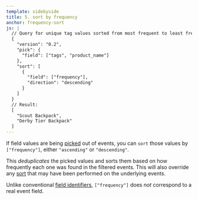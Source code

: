 ```yaml
---
template: sidebyside
title: 5. sort by frequency
anchor: frequency-sort
js: |
  // Query for unique tag values sorted from most frequent to least frequent
  {
    "version": "0.2",
    "pick": {
      "field": ["tags", "product_name"]
    },
    "sort": [
      {
        "field": ["frequency"],
        "direction": "descending"
      }
    ]
  }
  // Result:
  [
    "Scout Backpack",
    "Derby Tier Backpack"
  ]
---
```

If field values are being [picked](#pick) out of events, you can `sort` those values by `["frequency"]`, either `"ascending"` or `"descending"`.

This *deduplicates* the picked values and sorts them based on how frequently each one was found in the filtered events.  This will also override any [sort](#sort) that may have been performed on the underlying events.

Unlike conventional [field identifiers](#field-identifiers), `["frequency"]` does *not* correspond to a real event field.
